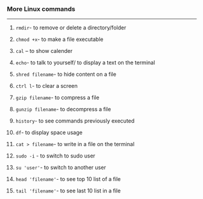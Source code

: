 ### More Linux commands ###
---


1. `rmdir`- to remove or delete a directory/folder
   
1. `chmod +x`- to make a file executable
   
1. `cal` – to show calender
 
1. `echo`- to talk to yourself/ to display a text on the terminal
   
1. `shred filename`- to hide content on a file
 
1. `ctrl l`- to clear a screen
   
1. `gzip filename`- to compress a file

1. `gunzip filename`- to decompress a file

1.  `history`- to see commands previously executed
  
1.  `df`- to display space usage
    
1.  `cat > filename`- to write in a file on the terminal
  
1.  `sudo -i` - to switch to sudo user
  
1.  `su 'user'`- to switch to another user
 
1.  `head 'filename'`- to see top 10 list of a file

1.  `tail 'filename'`- to see last 10 list in a file